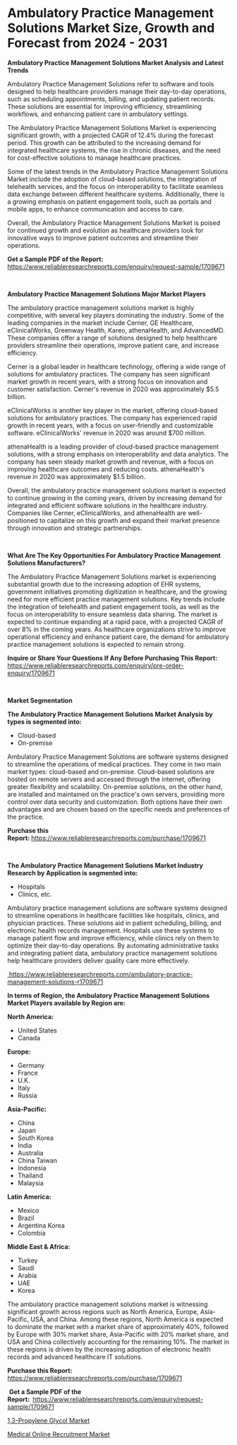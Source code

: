 <p><h1>Ambulatory Practice Management Solutions Market Size, Growth and Forecast from 2024 - 2031</h1></p><p><strong>Ambulatory Practice Management Solutions Market Analysis and Latest Trends</strong></p>
<p><p>Ambulatory Practice Management Solutions refer to software and tools designed to help healthcare providers manage their day-to-day operations, such as scheduling appointments, billing, and updating patient records. These solutions are essential for improving efficiency, streamlining workflows, and enhancing patient care in ambulatory settings.</p><p>The Ambulatory Practice Management Solutions Market is experiencing significant growth, with a projected CAGR of 12.4% during the forecast period. This growth can be attributed to the increasing demand for integrated healthcare systems, the rise in chronic diseases, and the need for cost-effective solutions to manage healthcare practices.</p><p>Some of the latest trends in the Ambulatory Practice Management Solutions Market include the adoption of cloud-based solutions, the integration of telehealth services, and the focus on interoperability to facilitate seamless data exchange between different healthcare systems. Additionally, there is a growing emphasis on patient engagement tools, such as portals and mobile apps, to enhance communication and access to care.</p><p>Overall, the Ambulatory Practice Management Solutions Market is poised for continued growth and evolution as healthcare providers look for innovative ways to improve patient outcomes and streamline their operations.</p></p>
<p><strong>Get a Sample PDF of the Report:&nbsp;</strong> <a href="https://www.reliableresearchreports.com/enquiry/request-sample/1709671">https://www.reliableresearchreports.com/enquiry/request-sample/1709671</a></p>
<p>&nbsp;</p>
<p><strong>Ambulatory Practice Management Solutions Major Market Players</strong></p>
<p><p>The ambulatory practice management solutions market is highly competitive, with several key players dominating the industry. Some of the leading companies in the market include Cerner, GE Healthcare, eClinicalWorks, Greenway Health, Kareo, athenaHealth, and AdvancedMD. These companies offer a range of solutions designed to help healthcare providers streamline their operations, improve patient care, and increase efficiency.</p><p>Cerner is a global leader in healthcare technology, offering a wide range of solutions for ambulatory practices. The company has seen significant market growth in recent years, with a strong focus on innovation and customer satisfaction. Cerner's revenue in 2020 was approximately $5.5 billion.</p><p>eClinicalWorks is another key player in the market, offering cloud-based solutions for ambulatory practices. The company has experienced rapid growth in recent years, with a focus on user-friendly and customizable software. eClinicalWorks' revenue in 2020 was around $700 million.</p><p>athenaHealth is a leading provider of cloud-based practice management solutions, with a strong emphasis on interoperability and data analytics. The company has seen steady market growth and revenue, with a focus on improving healthcare outcomes and reducing costs. athenaHealth's revenue in 2020 was approximately $1.5 billion.</p><p>Overall, the ambulatory practice management solutions market is expected to continue growing in the coming years, driven by increasing demand for integrated and efficient software solutions in the healthcare industry. Companies like Cerner, eClinicalWorks, and athenaHealth are well-positioned to capitalize on this growth and expand their market presence through innovation and strategic partnerships.</p></p>
<p>&nbsp;</p>
<p><strong>What Are The Key Opportunities For Ambulatory Practice Management Solutions Manufacturers?</strong></p>
<p><p>The Ambulatory Practice Management Solutions market is experiencing substantial growth due to the increasing adoption of EHR systems, government initiatives promoting digitization in healthcare, and the growing need for more efficient practice management solutions. Key trends include the integration of telehealth and patient engagement tools, as well as the focus on interoperability to ensure seamless data sharing. The market is expected to continue expanding at a rapid pace, with a projected CAGR of over 8% in the coming years. As healthcare organizations strive to improve operational efficiency and enhance patient care, the demand for ambulatory practice management solutions is expected to remain strong.</p></p>
<p><strong>Inquire or Share Your Questions If Any Before Purchasing This Report:</strong> <a href="https://www.reliableresearchreports.com/enquiry/pre-order-enquiry/1709671">https://www.reliableresearchreports.com/enquiry/pre-order-enquiry/1709671</a></p>
<p>&nbsp;</p>
<p><strong>Market Segmentation</strong></p>
<p><strong>The Ambulatory Practice Management Solutions Market Analysis by types is segmented into:</strong></p>
<p><ul><li>Cloud-based</li><li>On-premise</li></ul></p>
<p><p>Ambulatory Practice Management Solutions are software systems designed to streamline the operations of medical practices. They come in two main market types: cloud-based and on-premise. Cloud-based solutions are hosted on remote servers and accessed through the internet, offering greater flexibility and scalability. On-premise solutions, on the other hand, are installed and maintained on the practice's own servers, providing more control over data security and customization. Both options have their own advantages and are chosen based on the specific needs and preferences of the practice.</p></p>
<p><strong>Purchase this Report:&nbsp;</strong><a href="https://www.reliableresearchreports.com/purchase/1709671">https://www.reliableresearchreports.com/purchase/1709671</a></p>
<p>&nbsp;</p>
<p><strong>The Ambulatory Practice Management Solutions Market Industry Research by Application is segmented into:</strong></p>
<p><ul><li>Hospitals</li><li>Clinics, etc.</li></ul></p>
<p><p>Ambulatory practice management solutions are software systems designed to streamline operations in healthcare facilities like hospitals, clinics, and physician practices. These solutions aid in patient scheduling, billing, and electronic health records management. Hospitals use these systems to manage patient flow and improve efficiency, while clinics rely on them to optimize their day-to-day operations. By automating administrative tasks and integrating patient data, ambulatory practice management solutions help healthcare providers deliver quality care more effectively.</p></p>
<p><a href="https://www.reliableresearchreports.com/ambulatory-practice-management-solutions-r1709671">&nbsp;https://www.reliableresearchreports.com/ambulatory-practice-management-solutions-r1709671</a></p>
<p><strong>In terms of Region, the Ambulatory Practice Management Solutions Market Players available by Region are:</strong></p>
<p>
    <p> <strong> North America: </strong>
        <ul>
            <li>United States</li>
            <li>Canada</li>
        </ul>
        </p> 
    <p> <strong> Europe: </strong>
        <ul>
            <li>Germany</li>
            <li>France</li>
            <li>U.K.</li>
            <li>Italy</li>
            <li>Russia</li>
        </ul>
        </p> 
    <p> <strong> Asia-Pacific: </strong>
        <ul>
            <li>China</li>
            <li>Japan</li>
            <li>South Korea</li>
            <li>India</li>
            <li>Australia</li>
            <li>China Taiwan</li>
            <li>Indonesia</li>
            <li>Thailand</li>
            <li>Malaysia</li>
        </ul>
        </p> 
    <p> <strong> Latin America: </strong>
        <ul>
            <li>Mexico</li>
            <li>Brazil</li>
            <li>Argentina Korea</li>
            <li>Colombia</li>
        </ul>
        </p> 
    <p> <strong> Middle East & Africa: </strong>
        <ul>
            <li>Turkey</li>
            <li>Saudi</li>
            <li>Arabia</li>
            <li>UAE</li>
            <li>Korea</li>
        </ul>
    </p>
    </p>
<p><p>The ambulatory practice management solutions market is witnessing significant growth across regions such as North America, Europe, Asia-Pacific, USA, and China. Among these regions, North America is expected to dominate the market with a market share of approximately 40%, followed by Europe with 30% market share, Asia-Pacific with 20% market share, and USA and China collectively accounting for the remaining 10%. The market in these regions is driven by the increasing adoption of electronic health records and advanced healthcare IT solutions.</p></p>
<p><strong>Purchase this Report: </strong><a href="https://www.reliableresearchreports.com/purchase/1709671">https://www.reliableresearchreports.com/purchase/1709671</a></p>
<p>&nbsp;<strong>Get a Sample PDF of the Report:&nbsp;&nbsp;</strong><a href="https://www.reliableresearchreports.com/enquiry/request-sample/1709671">https://www.reliableresearchreports.com/enquiry/request-sample/1709671</a></p>
<p><strong></strong></p>
<p><p><a href="https://github.com/carolinehamilton5656/Market-Research-Report-List-1/blob/main/13-propylene-glycol-market.md">1,3-Propylene Glycol Market</a></p><p><a href="https://issuu.com/reportprime-2/docs/medical-online-recruitment-market-size-2030.pptx">Medical Online Recruitment Market</a></p></p>